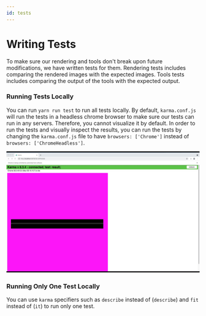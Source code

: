 ```yaml
---
id: tests
---
```


# Writing Tests

To make sure our rendering and tools don't break upon future modifications, we have
written tests for them. Rendering tests includes comparing the rendered images
with the expected images. Tools tests includes comparing the output of the tools
with the expected output.

### Running Tests Locally
You can run `yarn run test` to run all tests locally.
By default, `karma.conf.js` will run the tests in a headless chrome browser to make
sure our tests can run in any servers. Therefore, you cannot visualize it by default. In order
to run the tests and visually inspect the results, you can run the tests by changing the
`karma.conf.js` file to have `browsers: ['Chrome']` instead of `browsers: ['ChromeHeadless']`.

![renderingTests](../assets/tests.gif)

### Running Only One Test Locally
You can use `karma` specifiers such as `describe` instead of (`describe`) and `fit` instead
of (`it`) to run only one test.
